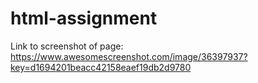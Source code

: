 # html-assignment

Link to screenshot of page: https://www.awesomescreenshot.com/image/36397937?key=d1694201beacc42158eaef19db2d9780
